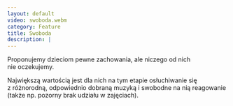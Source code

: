 ```yaml
---
layout: default
video: swoboda.webm
category: Feature
title: Swoboda
description: |
---
```


Proponujemy dzieciom pewne zachowania, ale niczego od&nbsp;nich nie&nbsp;oczekujemy. 

Największą wartością jest dla&nbsp;nich na&nbsp;tym&nbsp;etapie osłuchiwanie&nbsp;się z&nbsp;różnorodną, odpowiednio dobraną muzyką i&nbsp;swobodne na&nbsp;nią reagowanie (także np.&nbsp;pozorny brak udziału w zajęciach).

